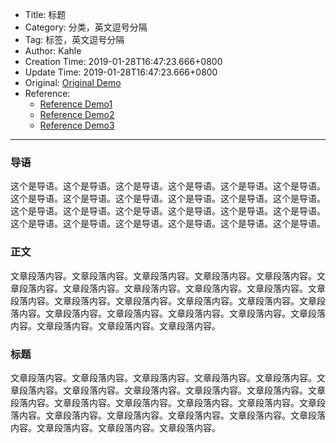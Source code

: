 - Title: 标题
- Category: 分类，英文逗号分隔
- Tag: 标签，英文逗号分隔
- Author: Kahle
- Creation Time: 2019-01-28T16:47:23.666+0800
- Update Time: 2019-01-28T16:47:23.666+0800
- Original: [Original Demo](https://github.com/kahlkn)
- Reference:
    - [Reference Demo1](https://github.com/kahlkn)
    - [Reference Demo2](https://github.com/kahlkn)
    - [Reference Demo3](https://github.com/kahlkn)

---


### 导语

这个是导语。这个是导语。这个是导语。这个是导语。这个是导语。这个是导语。这个是导语。这个是导语。这个是导语。这个是导语。这个是导语。这个是导语。这个是导语。这个是导语。这个是导语。这个是导语。这个是导语。这个是导语。这个是导语。这个是导语。这个是导语。这个是导语。这个是导语。这个是导语。


### 正文

文章段落内容。文章段落内容。文章段落内容。文章段落内容。文章段落内容。文章段落内容。文章段落内容。文章段落内容。文章段落内容。文章段落内容。文章段落内容。文章段落内容。文章段落内容。文章段落内容。文章段落内容。文章段落内容。文章段落内容。文章段落内容。文章段落内容。文章段落内容。文章段落内容。文章段落内容。文章段落内容。文章段落内容。


### 标题

文章段落内容。文章段落内容。文章段落内容。文章段落内容。文章段落内容。文章段落内容。文章段落内容。文章段落内容。文章段落内容。文章段落内容。文章段落内容。文章段落内容。文章段落内容。文章段落内容。文章段落内容。文章段落内容。文章段落内容。文章段落内容。文章段落内容。文章段落内容。文章段落内容。文章段落内容。文章段落内容。文章段落内容。





